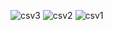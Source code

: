 ![csv3](https://github.com/user-attachments/assets/ab21cf40-7387-4055-a921-27f645b1a6b3)
![csv2](https://github.com/user-attachments/assets/c546f1c4-2eed-4c35-8568-9753cec66d1b)
![csv1](https://github.com/user-attachments/assets/8f737e3b-d026-4366-a1ab-1b8fff89cc8d)

